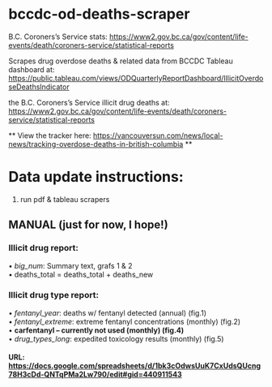 # bccdc-od-deaths-scraper

B.C. Coroners’s Service stats: https://www2.gov.bc.ca/gov/content/life-events/death/coroners-service/statistical-reports

Scrapes drug overdose deaths & related data from BCCDC Tableau dashboard at: 
https://public.tableau.com/views/ODQuarterlyReportDashboard/IllicitOverdoseDeathsIndicator

the B.C. Coroners’s Service illicit drug deaths at: https://www2.gov.bc.ca/gov/content/life-events/death/coroners-service/statistical-reports


** View the tracker here: https://vancouversun.com/news/local-news/tracking-overdose-deaths-in-british-columbia **


# Data update instructions:
1. run pdf & tableau scrapers

## MANUAL (just for now, I hope!)
### Illicit drug report:
• *big_num*: Summary text, grafs 1 & 2  
    • deaths_total = deaths_total + deaths_new

### Illicit drug type report:
• *fentanyl_year*: deaths w/ fentanyl detected (annual) (fig.1)  
• *fentanyl_extreme*: extreme fentanyl concentrations (monthly) (fig.2)  
• **carfentanyl – currently not used (monthly) (fig.4)**  
• *drug_types_long*: expedited toxicology results (monthly) (fig.5)  

####  URL: https://docs.google.com/spreadsheets/d/1bk3cOdwsUuK7CxUdsQUcng78H3cDd-QNTqPMa2Lw790/edit#gid=440911543 

